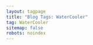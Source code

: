 ```yaml
---
layout: tagpage
title: "Blog Tags: WaterCooler"
tag: WaterCooler
sitemap: false
robots: noindex
---
```


